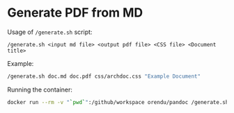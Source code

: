 # Generate PDF from MD

Usage of `/generate.sh` script:
```
/generate.sh <input md file> <output pdf file> <CSS file> <Document title>
```

Example:
``` bash
/generate.sh doc.md doc.pdf css/archdoc.css "Example Document"
```

Running the container:
``` bash
docker run --rm -v "`pwd`":/github/workspace orendu/pandoc /generate.sh md_cheatsheet.md md_cheatsheet css/archdoc.css "MarkDown CheatSheet"
```



